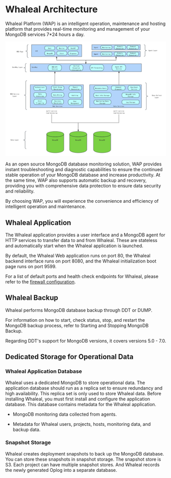 # Whaleal Architecture

Whaleal Platform (WAP) is an intelligent operation, maintenance and hosting platform that provides real-time monitoring and management of your MongoDB services 7*24 hours a day.

![01-WhalealArchitecture](../images/whaleal-platform-Images/01-whaleal-overview/01-whaleal-architecture/01-whaleal-architecture.png)

As an open source MongoDB database monitoring solution, WAP provides instant troubleshooting and diagnostic capabilities to ensure the continued stable operation of your MongoDB database and increase productivity. At the same time, WAP also supports automatic backup and recovery, providing you with comprehensive data protection to ensure data security and reliability. 

By choosing WAP, you will experience the convenience and efficiency of intelligent operation and maintenance.



## Whaleal Application

The Whaleal application provides a user interface and a MongoDB agent for HTTP services to transfer data to and from Whaleal. These are stateless and automatically start when the Whaleal application is launched.

By default, the Whaleal Web application runs on port 80, the Whaleal backend interface runs on port 8080, and the Whaleal initialization boot page runs on port 9599.

For a list of default ports and health check endpoints for Whaleal, please refer to the [firewall configuration](../08-Security/01-ConfigureFirewalltoAccessWhaleal.md).



## Whaleal Backup

Whaleal performs MongoDB database backup through DDT or DUMP.

For information on how to start, check status, stop, and restart the MongoDB backup process, refer to Starting and Stopping MongoDB Backup.

Regarding DDT's support for MongoDB versions, it covers versions 5.0 - 7.0.



## Dedicated Storage for Operational Data

### Whaleal Application Database

Whaleal uses a dedicated MongoDB to store operational data. The application database should run as a replica set to ensure redundancy and high availability. This replica set is only used to store Whaleal data. Before installing Whaleal, you must first install and configure the application database. This database contains metadata for the Whaleal application.

* MongoDB monitoring data collected from agents.

* Metadata for Whaleal users, projects, hosts, monitoring data, and backup data.



### Snapshot Storage

Whaleal creates deployment snapshots to back up the MongoDB database. You can store these snapshots in snapshot storage. The snapshot store is S3. Each project can have multiple snapshot stores. And Whaleal records the newly generated Oplog into a separate database.


